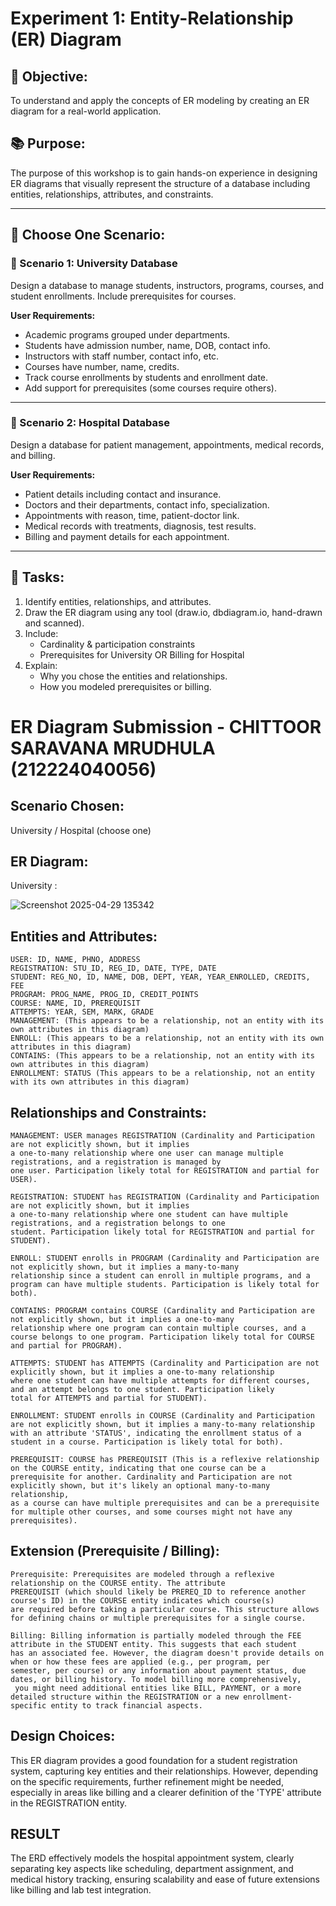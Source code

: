 # Experiment 1: Entity-Relationship (ER) Diagram

## 🎯 Objective:
To understand and apply the concepts of ER modeling by creating an ER diagram for a real-world application.

## 📚 Purpose:
The purpose of this workshop is to gain hands-on experience in designing ER diagrams that visually represent the structure of a database including entities, relationships, attributes, and constraints.

---

## 🧪 Choose One Scenario:

### 🔹 Scenario 1: University Database
Design a database to manage students, instructors, programs, courses, and student enrollments. Include prerequisites for courses.

**User Requirements:**
- Academic programs grouped under departments.
- Students have admission number, name, DOB, contact info.
- Instructors with staff number, contact info, etc.
- Courses have number, name, credits.
- Track course enrollments by students and enrollment date.
- Add support for prerequisites (some courses require others).

---

### 🔹 Scenario 2: Hospital Database
Design a database for patient management, appointments, medical records, and billing.

**User Requirements:**
- Patient details including contact and insurance.
- Doctors and their departments, contact info, specialization.
- Appointments with reason, time, patient-doctor link.
- Medical records with treatments, diagnosis, test results.
- Billing and payment details for each appointment.

---

## 📝 Tasks:
1. Identify entities, relationships, and attributes.
2. Draw the ER diagram using any tool (draw.io, dbdiagram.io, hand-drawn and scanned).
3. Include:
   - Cardinality & participation constraints
   - Prerequisites for University OR Billing for Hospital
4. Explain:
   - Why you chose the entities and relationships.
   - How you modeled prerequisites or billing.

# ER Diagram Submission - CHITTOOR SARAVANA MRUDHULA (212224040056)

## Scenario Chosen:
University / Hospital (choose one)

## ER Diagram:

University :

![Screenshot 2025-04-29 135342](https://github.com/user-attachments/assets/c99cfd61-86c2-4d70-9ed5-7106a05ff704)


## Entities and Attributes:

```
USER: ID, NAME, PHNO, ADDRESS
REGISTRATION: STU_ID, REG_ID, DATE, TYPE, DATE
STUDENT: REG_NO, ID, NAME, DOB, DEPT, YEAR, YEAR_ENROLLED, CREDITS, FEE
PROGRAM: PROG_NAME, PROG_ID, CREDIT_POINTS
COURSE: NAME, ID, PREREQUISIT
ATTEMPTS: YEAR, SEM, MARK, GRADE
MANAGEMENT: (This appears to be a relationship, not an entity with its own attributes in this diagram)
ENROLL: (This appears to be a relationship, not an entity with its own attributes in this diagram)
CONTAINS: (This appears to be a relationship, not an entity with its own attributes in this diagram)
ENROLLMENT: STATUS (This appears to be a relationship, not an entity with its own attributes in this diagram)

```



## Relationships and Constraints:

```
MANAGEMENT: USER manages REGISTRATION (Cardinality and Participation are not explicitly shown, but it implies
a one-to-many relationship where one user can manage multiple registrations, and a registration is managed by 
one user. Participation likely total for REGISTRATION and partial for USER).

REGISTRATION: STUDENT has REGISTRATION (Cardinality and Participation are not explicitly shown, but it implies 
a one-to-many relationship where one student can have multiple registrations, and a registration belongs to one
student. Participation likely total for REGISTRATION and partial for STUDENT).

ENROLL: STUDENT enrolls in PROGRAM (Cardinality and Participation are not explicitly shown, but it implies a many-to-many 
relationship since a student can enroll in multiple programs, and a program can have multiple students. Participation is likely total for both).

CONTAINS: PROGRAM contains COURSE (Cardinality and Participation are not explicitly shown, but it implies a one-to-many
relationship where one program can contain multiple courses, and a course belongs to one program. Participation likely total for COURSE and partial for PROGRAM).

ATTEMPTS: STUDENT has ATTEMPTS (Cardinality and Participation are not explicitly shown, but it implies a one-to-many relationship
where one student can have multiple attempts for different courses, and an attempt belongs to one student. Participation likely 
total for ATTEMPTS and partial for STUDENT).

ENROLLMENT: STUDENT enrolls in COURSE (Cardinality and Participation are not explicitly shown, but it implies a many-to-many relationship
with an attribute 'STATUS', indicating the enrollment status of a student in a course. Participation is likely total for both).

PREREQUISIT: COURSE has PREREQUISIT (This is a reflexive relationship on the COURSE entity, indicating that one course can be a
prerequisite for another. Cardinality and Participation are not explicitly shown, but it's likely an optional many-to-many relationship,
as a course can have multiple prerequisites and can be a prerequisite for multiple other courses, and some courses might not have any prerequisites).
 ```




## Extension (Prerequisite / Billing):

```
Prerequisite: Prerequisites are modeled through a reflexive relationship on the COURSE entity. The attribute
PREREQUISIT (which should likely be PREREQ_ID to reference another course's ID) in the COURSE entity indicates which course(s)
are required before taking a particular course. This structure allows for defining chains or multiple prerequisites for a single course.

Billing: Billing information is partially modeled through the FEE attribute in the STUDENT entity. This suggests that each student
has an associated fee. However, the diagram doesn't provide details on when or how these fees are applied (e.g., per program, per
semester, per course) or any information about payment status, due dates, or billing history. To model billing more comprehensively,
 you might need additional entities like BILL, PAYMENT, or a more detailed structure within the REGISTRATION or a new enrollment-specific entity to track financial aspects.
```

## Design Choices:


This ER diagram provides a good foundation for a student registration system, capturing key entities and their relationships.
However, depending on the specific requirements, further refinement might be needed, especially in areas like billing and a clearer
definition of the 'TYPE' attribute in the REGISTRATION entity.



## RESULT

The ERD effectively models the hospital appointment system, clearly separating key aspects like scheduling, department assignment, and medical history tracking, ensuring scalability and ease of future extensions like billing and lab test integration.
